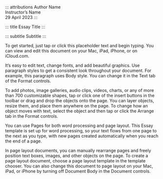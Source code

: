 ::: attributions
Author Name<br>Instructor’s Name<br>29 April 2023
:::

::: title
Essay Title
:::

::: subtitle
Subtitle
:::


To get started, just tap or click this placeholder text and begin typing. You
can view and edit this document on your Mac, iPad, iPhone, or on iCloud.com.

It’s easy to edit text, change fonts, and add beautiful graphics. Use paragraph
styles to get a consistent look throughout your document. For example, this
paragraph uses Body style. You can change it in the Text tab of the Format
controls.

To add photos, image galleries, audio clips, videos, charts, or any of more than
700 customizable shapes, tap or click one of the insert buttons in the toolbar
or drag and drop the objects onto the page. You can layer objects, resize them,
and place them anywhere on the page. To change how an object moves with text,
select the object and then tap or click the Arrange tab in the Format controls.

You can use Pages for both word processing and page layout. This Essay template
is set up for word processing, so your text flows from one page to the next as
you type, with new pages created automatically when you reach the end of a page.

In page layout documents, you can manually rearrange pages and freely position
text boxes, images, and other objects on the page. To create a page layout
document, choose a page layout template in the template chooser. You can also
change this document to page layout on your Mac, iPad, or iPhone by turning off
Document Body in the Document controls.
